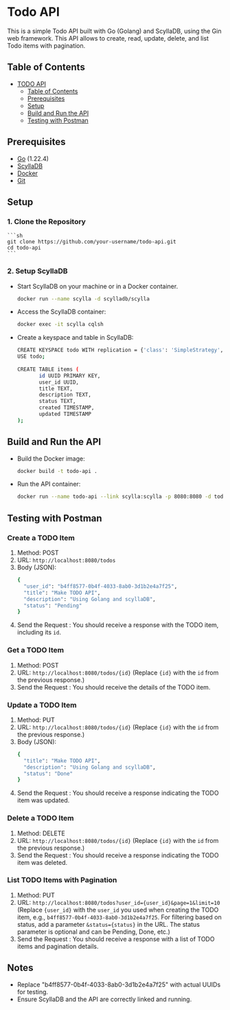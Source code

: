 # Todo API

This is a simple Todo API built with Go (Golang) and ScyllaDB, using the Gin web framework. This API allows to create, read, update, delete, and list Todo items with pagination.

## Table of Contents

- [TODO API](#todo-api)
  - [Table of Contents](#table-of-contents)
  - [Prerequisites](#prerequisites)
  - [Setup](#setup)
  - [Build and Run the API](#build-and-run-the-api)
  - [Testing with Postman](#testing-with-postman)

## Prerequisites

- [Go](https://golang.org/doc/install) (1.22.4)
- [ScyllaDB](https://www.scylladb.com/download/)
- [Docker](https://www.docker.com/products/docker-desktop/)
- [Git](https://git-scm.com/book/en/v2/Getting-Started-Installing-Git)

## Setup

### 1. Clone the Repository
    ```sh
    git clone https://github.com/your-username/todo-api.git
    cd todo-api
    ```

### 2. Setup ScyllaDB

- Start ScyllaDB on your machine or in a Docker container.
   ```sh
   docker run --name scylla -d scylladb/scylla
   ```
   
- Access the ScyllaDB container:
   ```sh
   docker exec -it scylla cqlsh
   ```

- Create a keyspace and table in ScyllaDB:
   ```sh
   CREATE KEYSPACE todo WITH replication = {'class': 'SimpleStrategy', 'replication_factor': '1'};
   USE todo;
      
   CREATE TABLE items (
          id UUID PRIMARY KEY,
          user_id UUID,
          title TEXT,
          description TEXT,
          status TEXT,
          created TIMESTAMP,
          updated TIMESTAMP
   );
    ```

## Build and Run the API

- Build the Docker image:
   ```sh
   docker build -t todo-api .
   ```
   
- Run the API container:
   ```sh
   docker run --name todo-api --link scylla:scylla -p 8080:8080 -d todo-api
   ```

## Testing with Postman

### Create a TODO Item

1. Method: POST
2. URL: `http://localhost:8080/todos`
3. Body (JSON):
   ```sh
   {
     "user_id": "b4ff8577-0b4f-4033-8ab0-3d1b2e4a7f25",
     "title": "Make TODO API",
     "description": "Using Golang and scyllaDB",
     "status": "Pending"
   }
   ```
4. Send the Request :
   You should receive a response with the TODO item, including its `id`.

### Get a TODO Item

1. Method: POST
2. URL: `http://localhost:8080/todos/{id}`
   (Replace `{id}` with the `id` from the previous response.)
3. Send the Request :
   You should receive the details of the TODO item.

### Update a TODO Item

1. Method: PUT
2. URL: `http://localhost:8080/todos/{id}`
   (Replace `{id}` with the `id` from the previous response.)
3. Body (JSON):
   ```sh
   {
     "title": "Make TODO API",
     "description": "Using Golang and scyllaDB",
     "status": "Done"
   }
   ```
4. Send the Request :
   You should receive a response indicating the TODO item was updated.

### Delete a TODO Item

1. Method: DELETE
2. URL: `http://localhost:8080/todos/{id}`
   (Replace `{id}` with the `id` from the previous response.)
3. Send the Request :
   You should receive a response indicating the TODO item was deleted.

### List TODO Items with Pagination

1. Method: PUT
2. URL: `http://localhost:8080/todos?user_id={user_id}&page=1&limit=10`
   (Replace `{user_id}` with the `user_id` you used when creating the TODO item, e.g., `b4ff8577-0b4f-4033-8ab0-3d1b2e4a7f25`. For filtering based on status, add a parameter `&status={status}` in the URL. The status parameter is optional and can be Pending, Done, etc.)
3. Send the Request :
   You should receive a response with a list of TODO items and pagination details.

## Notes

- Replace "b4ff8577-0b4f-4033-8ab0-3d1b2e4a7f25" with actual UUIDs for testing.
- Ensure ScyllaDB and the API are correctly linked and running.
